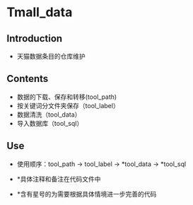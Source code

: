 # Tmall_data

## Introduction
- 天猫数据条目的仓库维护

## Contents
- 数据的下载、保存和转移(tool_path)
- 按关键词分文件夹保存（tool_label）
- 数据清洗（tool_data）
- 导入数据库（tool_sql）

## Use
- 使用顺序：tool_path -> tool_label -> *tool_data -> *tool_sql

- *具体注释和备注在代码文件中
- *含有星号的为需要根据具体情境进一步完善的代码

